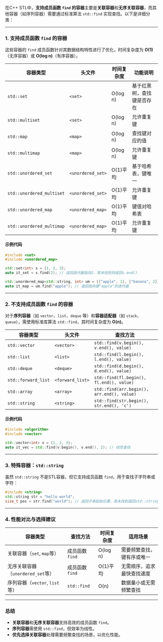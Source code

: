在C++ STL中，**支持成员函数 `find` 的容器**主要是**关联容器**和**无序关联容器**，而其他容器（如序列容器）需要通过标准算法 `std::find` 实现查找。以下是详细分类：

---

### **1. 支持成员函数 `find` 的容器**
这些容器的 `find` 成员函数针对其数据结构特性进行了优化，时间复杂度为 **O(1)**（无序容器）或 **O(log n)**（有序容器）。

| **容器类型**          | **头文件**      | **时间复杂度** | **功能说明**                     |
|-----------------------|-----------------|----------------|----------------------------------|
| `std::set`            | `<set>`         | O(log n)       | 基于红黑树，查找键是否存在       |
| `std::multiset`       | `<set>`         | O(log n)       | 允许重复键                       |
| `std::map`            | `<map>`         | O(log n)       | 查找键对应的值                   |
| `std::multimap`       | `<map>`         | O(log n)       | 允许重复键                       |
| `std::unordered_set`  | `<unordered_set>`| O(1)平均       | 基于哈希表，键唯一               |
| `std::unordered_multiset` | `<unordered_set>`| O(1)平均     | 允许重复键                       |
| `std::unordered_map`  | `<unordered_map>`| O(1)平均      | 键值对哈希表                     |
| `std::unordered_multimap` | `<unordered_map>`| O(1)平均   | 允许重复键                       |

#### **示例代码**
```cpp
#include <set>
#include <unordered_map>

std::set<int> s = {1, 2, 3};
auto it_set = s.find(2); // 返回迭代器指向2，若未找到则返回s.end()

std::unordered_map<std::string, int> um = {{"apple", 1}, {"banana", 2}};
auto it_map = um.find("apple"); // 返回指向键"apple"的迭代器
```

---

### **2. 不支持成员函数 `find` 的容器**
对于**序列容器**（如 `vector`、`list`、`deque` 等）和**容器适配器**（如 `stack`、`queue`），需使用标准库算法 `std::find`，其时间复杂度为 **O(n)**。

| **容器类型**          | **头文件**      | **查找方法**                     |
|-----------------------|-----------------|----------------------------------|
| `std::vector`         | `<vector>`      | `std::find(v.begin(), v.end(), value)` |
| `std::list`           | `<list>`        | `std::find(l.begin(), l.end(), value)` |
| `std::deque`          | `<deque>`       | `std::find(d.begin(), d.end(), value)` |
| `std::forward_list`   | `<forward_list>`| `std::find(fl.begin(), fl.end(), value)` |
| `std::array`          | `<array>`       | `std::find(arr.begin(), arr.end(), value)` |
| `std::string`         | `<string>`      | `std::find(str.begin(), str.end(), 'c')` |

#### **示例代码**
```cpp
#include <algorithm>
#include <vector>

std::vector<int> v = {1, 2, 3};
auto it_vec = std::find(v.begin(), v.end(), 2); // 线性查找
```

---

### **3. 特殊容器：`std::string`**
虽然 `std::string` 不是STL容器，但它支持成员函数 `find`，用于查找子字符串或字符：
```cpp
#include <string>
std::string str = "hello world";
size_t pos = str.find("world"); // 返回子串起始位置，若未找到返回std::string::npos
```

---

### **4. 性能对比与选择建议**
| **容器类型**          | **查找方法**       | **时间复杂度** | **适用场景**                     |
|-----------------------|--------------------|----------------|----------------------------------|
| 关联容器（`set`, `map`等） | 成员函数 `find`  | O(log n)       | 需要频繁查找，键有序或唯一       |
| 无序关联容器（`unordered_set`等） | 成员函数 `find` | O(1)平均       | 无需顺序，追求最快查找速度       |
| 序列容器（`vector`, `list`等） | `std::find`    | O(n)           | 数据量小或无需频繁查找           |

---

### **总结**
- **关联容器**和**无序关联容器**支持高效的成员函数 `find`。
- **序列容器**需使用 `std::find`，但效率为线性。
- **优先选择关联容器**处理需要频繁查找的场景，以优化性能。